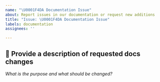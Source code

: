 ```yaml
---
name: "\U0001F4DA Documentation Issue"
about: Report issues in our documentation or request new additions
title: "Issue: \U0001F4DA Documentation Issue"
labels: documentation
assignees: ''

---
```


<!-- Briefly describe which document needs to be corrected and why. -->

## 📝 Provide a description of requested docs changes

_What is the purpose and what should be changed?_
